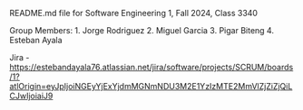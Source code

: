 README.md file for Software Engineering 1, Fall 2024, Class 3340

Group Members: 1. Jorge Rodriguez 2. Miguel Garcia 3. Pigar Biteng 4. Esteban Ayala

Jira - https://estebandayala76.atlassian.net/jira/software/projects/SCRUM/boards/1?atlOrigin=eyJpIjoiNGEyYjExYjdmMGNmNDU3M2E1YzIzMTE2MmVlZjZiZjQiLCJwIjoiaiJ9
